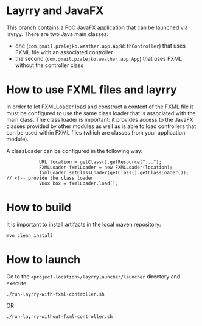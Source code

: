 # Layrry and JavaFX

This branch contains a PoC JavaFX application that can be launched via layryy. There are two Java main classes:

- one (`com.gmail.pzalejko.weather.app.AppWithController`) that uses FXML file with an associated controller
- the second (`com.gmail.pzalejko.weather.app.App`) that uses FXML without the controller class

# How to use FXML files and layrry

In order to let FXMLLoader load and construct a content of the FXML file it must be configured to use the same class
loader that is associated with the main class. The class loader is important: it provides access to the JavaFX classes
provided by other modules as well as is able to load controllers that can be used within FXML files (which are classes
from your application module).

A classLoader can be configured in the following way:

``` 
            URL location = getClass().getResource("...");
            FXMLLoader fxmlLoader = new FXMLLoader(location);
            fxmlLoader.setClassLoader(getClass().getClassLoader());  // <!-- provide the class loader
            VBox box = fxmlLoader.load();
```

# How to build

It is important to install artifacts in the local maven repository:

``
mvn clean install
``

# How to launch

Go to the `<project-location>/layrrylauncher/launcher` directory and execute:

```
./run-layrry-with-fxml-controller.sh
```

OR

```
./run-layrry-without-fxml-controller.sh
```
